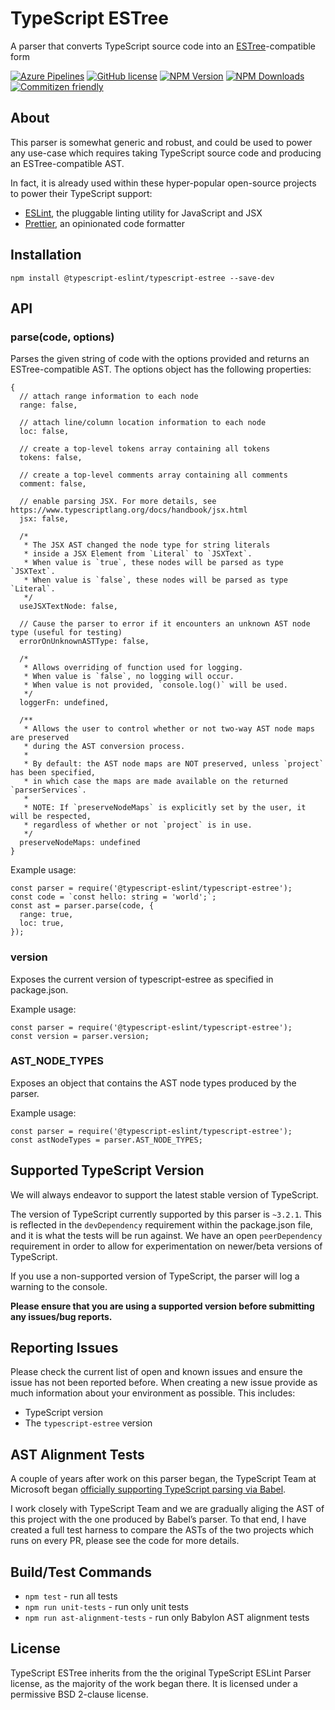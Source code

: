 TypeScript ESTree
=================

A parser that converts TypeScript source code into an [ESTree](https://github.com/estree/estree)-compatible form

[![Azure Pipelines](https://img.shields.io/azure-devops/build/typescript-eslint/TypeScript%20ESLint/1/master.svg?label=%F0%9F%9A%80%20Azure%20Pipelines&style=flat-square)](https://dev.azure.com/typescript-eslint/TypeScript%20ESLint/_build/latest?definitionId=1&branchName=master) [![GitHub license](https://img.shields.io/npm/l/typescript-estree.svg?style=flat-square)](https://github.com/typescript-eslint/typescript-eslint/blob/master/LICENSE) [![NPM Version](https://img.shields.io/npm/v/@typescript-eslint/typescript-estree.svg?style=flat-square)](https://www.npmjs.com/package/@typescript-eslint/typescript-estree) [![NPM Downloads](https://img.shields.io/npm/dm/@typescript-eslint/typescript-estree.svg?style=flat-square)](https://www.npmjs.com/package/@typescript-eslint/typescript-estree) [![Commitizen friendly](https://img.shields.io/badge/commitizen-friendly-brightgreen.svg?style=flat-square)](http://commitizen.github.io/cz-cli/)

  

About
-----

This parser is somewhat generic and robust, and could be used to power any use-case which requires taking TypeScript source code and producing an ESTree-compatible AST.

In fact, it is already used within these hyper-popular open-source projects to power their TypeScript support:

-   [ESLint](https://eslint.org), the pluggable linting utility for JavaScript and JSX
-   [Prettier](https://prettier.io), an opinionated code formatter

Installation
------------

    npm install @typescript-eslint/typescript-estree --save-dev

API
---

### parse(code, options)

Parses the given string of code with the options provided and returns an ESTree-compatible AST. The options object has the following properties:

    {
      // attach range information to each node
      range: false,

      // attach line/column location information to each node
      loc: false,

      // create a top-level tokens array containing all tokens
      tokens: false,

      // create a top-level comments array containing all comments
      comment: false,

      // enable parsing JSX. For more details, see https://www.typescriptlang.org/docs/handbook/jsx.html
      jsx: false,

      /*
       * The JSX AST changed the node type for string literals
       * inside a JSX Element from `Literal` to `JSXText`.
       * When value is `true`, these nodes will be parsed as type `JSXText`.
       * When value is `false`, these nodes will be parsed as type `Literal`.
       */
      useJSXTextNode: false,

      // Cause the parser to error if it encounters an unknown AST node type (useful for testing)
      errorOnUnknownASTType: false,

      /*
       * Allows overriding of function used for logging.
       * When value is `false`, no logging will occur.
       * When value is not provided, `console.log()` will be used.
       */
      loggerFn: undefined,

      /**
       * Allows the user to control whether or not two-way AST node maps are preserved
       * during the AST conversion process.
       *
       * By default: the AST node maps are NOT preserved, unless `project` has been specified,
       * in which case the maps are made available on the returned `parserServices`.
       *
       * NOTE: If `preserveNodeMaps` is explicitly set by the user, it will be respected,
       * regardless of whether or not `project` is in use.
       */
      preserveNodeMaps: undefined
    }

Example usage:

    const parser = require('@typescript-eslint/typescript-estree');
    const code = `const hello: string = 'world';`;
    const ast = parser.parse(code, {
      range: true,
      loc: true,
    });

### version

Exposes the current version of typescript-estree as specified in package.json.

Example usage:

    const parser = require('@typescript-eslint/typescript-estree');
    const version = parser.version;

### AST\_NODE\_TYPES

Exposes an object that contains the AST node types produced by the parser.

Example usage:

    const parser = require('@typescript-eslint/typescript-estree');
    const astNodeTypes = parser.AST_NODE_TYPES;

Supported TypeScript Version
----------------------------

We will always endeavor to support the latest stable version of TypeScript.

The version of TypeScript currently supported by this parser is `~3.2.1`. This is reflected in the `devDependency` requirement within the package.json file, and it is what the tests will be run against. We have an open `peerDependency` requirement in order to allow for experimentation on newer/beta versions of TypeScript.

If you use a non-supported version of TypeScript, the parser will log a warning to the console.

**Please ensure that you are using a supported version before submitting any issues/bug reports.**

Reporting Issues
----------------

Please check the current list of open and known issues and ensure the issue has not been reported before. When creating a new issue provide as much information about your environment as possible. This includes:

-   TypeScript version
-   The `typescript-estree` version

AST Alignment Tests
-------------------

A couple of years after work on this parser began, the TypeScript Team at Microsoft began [officially supporting TypeScript parsing via Babel](https://blogs.msdn.microsoft.com/typescript/2018/08/27/typescript-and-babel-7/).

I work closely with TypeScript Team and we are gradually aliging the AST of this project with the one produced by Babel’s parser. To that end, I have created a full test harness to compare the ASTs of the two projects which runs on every PR, please see the code for more details.

Build/Test Commands
-------------------

-   `npm test` - run all tests
-   `npm run unit-tests` - run only unit tests
-   `npm run ast-alignment-tests` - run only Babylon AST alignment tests

License
-------

TypeScript ESTree inherits from the the original TypeScript ESLint Parser license, as the majority of the work began there. It is licensed under a permissive BSD 2-clause license.

